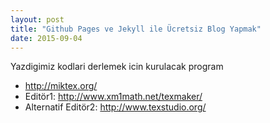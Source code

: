 ```yaml
---
layout: post
title: "Github Pages ve Jekyll ile Ücretsiz Blog Yapmak"
date: 2015-09-04
---
```


Yazdigimiz kodlari derlemek icin kurulacak program    
- http://miktex.org/
- Editör1:     http://www.xm1math.net/texmaker/
- Alternatif Editör2:     http://www.texstudio.org/
